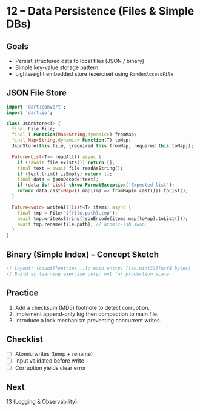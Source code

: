 # 12 – Data Persistence (Files & Simple DBs)

## Goals
* Persist structured data to local files (JSON / binary)
* Simple key-value storage pattern
* Lightweight embedded store (exercise) using `RandomAccessFile`

## JSON File Store
```dart
import 'dart:convert';
import 'dart:io';

class JsonStore<T> {
  final File file;
  final T Function(Map<String,dynamic>) fromMap;
  final Map<String,dynamic> Function(T) toMap;
  JsonStore(this.file, {required this.fromMap, required this.toMap});

  Future<List<T>> readAll() async {
    if (!await file.exists()) return [];
    final text = await file.readAsString();
    if (text.trim().isEmpty) return [];
    final data = jsonDecode(text);
    if (data is! List) throw FormatException('Expected list');
    return data.cast<Map>().map((m) => fromMap(m.cast())).toList();
  }

  Future<void> writeAll(List<T> items) async {
    final tmp = File('${file.path}.tmp');
    await tmp.writeAsString(jsonEncode(items.map(toMap).toList()));
    await tmp.rename(file.path); // atomic-ish swap
  }
}
```

## Binary (Simple Index) – Concept Sketch
```dart
// Layout: [count][entries...]; each entry: [len:uint32][utf8 bytes]
// Build as learning exercise only; not for production scale.
```

## Practice
1. Add a checksum (MD5) footnote to detect corruption.
2. Implement append-only log then compaction to main file.
3. Introduce a lock mechanism preventing concurrent writes.

## Checklist
* [ ] Atomic writes (temp + rename)
* [ ] Input validated before write
* [ ] Corruption yields clear error

## Next
13 (Logging & Observability).
